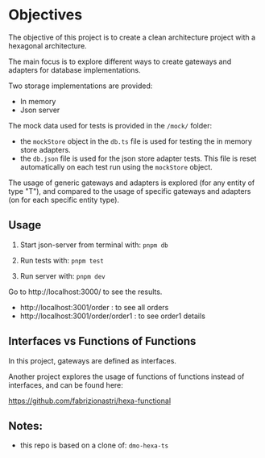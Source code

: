 # Objectives

The objective of this project is to create a clean architecture project with a hexagonal architecture.

The main focus is to explore different ways to create gateways and adapters for database implementations.

Two storage implementations are provided:

- In memory
- Json server

The mock data used for tests is provided in the `/mock/` folder:

- the `mockStore` object in the `db.ts` file is used for testing the in memory store adapters.
- the `db.json` file is used for the json store adapter tests. This file is reset automatically on each test run using the `mockStore` object.

The usage of generic gateways and adapters is explored (for any entity of type "T"), and compared to the usage of specific gateways and adapters (on for each specific entity type).

## Usage

1. Start json-server from terminal with: `pnpm db`

2. Run tests with: `pnpm test`

3. Run server with: `pnpm dev`

Go to http://localhost:3000/ to see the results.

- http://localhost:3001/order : to see all orders
- http://localhost:3001/order/order1 : to see order1 details

## Interfaces vs Functions of Functions

In this project, gateways are defined as interfaces.

Another project explores the usage of functions of functions instead of interfaces, and can be found here:

https://github.com/fabrizionastri/hexa-functional

## Notes:

- this repo is based on a clone of: `dmo-hexa-ts`
